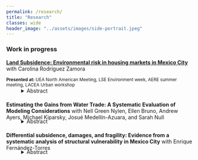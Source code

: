 ```yaml
---
permalink: /research/
title: "Research"
classes: wide
header_image: "../assets/images/side-portrait.jpeg"
---
```


### Work in progress

<par><a href="../assets/pdfs/subsidence.pdf"><strong>Land Subsidence: Environmental risk in housing markets in Mexico City</strong></a> with Carolina Rodríguez Zamora </par>
<div><small><strong>Presented at:</strong> UEA North American Meeting, LSE Environment week, AERE summer meeting, LACEA Urban workshop</small></div>
<details style="margin-bottom:20px;padding-left: 40px;">
	<summary>Abstract</summary>
<div align="left" style="padding-left: 20px;line-height:15px"><p><small> We study the costs of and the housing market response to subsidence, the sinking of land areas due to groundwater over-extraction, in Mexico City. We propose an equilibrium model of the housing market that features housing re-development in the face of an evolving environmental hazard that has both realized and expected
future impacts to home quality. Guided by model-derived estimating equations for key parameters of the model, we exploit quasi-random variation in sinking intensity
to estimate the impact of both realized and future subsidence on home values and redevelopment. We find that realized subsidence imposes substantial costs, lowering prices by 1.5% on average. However, prices are unresponsive to measures of expected future sinking, and novel survey evidence on residents' beliefs and information about sinking suggest that information frictions affect the ability of homebuyers to capitalize
predictable future risk. Consistent with model predictions, units that have experienced more sinking are more likely to be redeveloped, as these have lower opportunity cost of being re-built. Evaluating welfare using our parameter estimates implies that
subsidence costs Mexico City a total of $33 billion USD, about $18 billion of which are due to information frictions that inefficiently increase the housing stock in risky areas. Our findings show that groundwater depletion imposes a costly externality on the built environment, and that information frictions affecting the capitalization of
environmental hazards in the housing market exacerbate these costs by putting more value in harm's way. 
</small> </p></div></details>


<strong>Estimating the Gains from Water Trade: A Systematic Evaluation of Modeling Considerations</strong> with Nell Green Nylen, Ellen Bruno, Andrew Ayers, Michael Kiparsky, Josué Medellín-Azuara, and Sarah Null
<details style="margin-top:-20px;margin-bottom:20px;padding-left: 40px;">
	<summary>Abstract</summary>
<div align="left" style="padding-left: 20px;line-height:15px"><p><small> The gains from water trading can vary significantly depending on local conditions as well as the specifics of market design and implementation. However, models of water trading necessarily rely on assumptions that simplify the social, institutional, and environmental landscape within which a water market operates. We systematically evaluate peer-reviewed papers that estimate the gains from water trading to assess how models of water markets take this local context into account. Our results demonstrate that whether and how models incorporate key considerations varies widely, with implications for the accuracy of results. We find that estimates of the economic impacts of water trading in the published literature are more likely to consider distributional effects and incorporate features of the legal and regulatory environment than to account for third-party impacts, transaction costs, the consequences of trading for the economy at large, or the administrative costs associated with setting up and operating a market. Understanding what features a model takes into account is important for interpreting its policy implications. Researchers modeling the gains from trade could better support local decision makers by explicitly articulating their models’ capabilities and limitations.</small> </p>
<p><small> <i>Draft available upon request.</i></small> </p>
</div></details>

<strong>Differential subsidence, damages, and fragility: Evidence from a systematic analysis of structural vulnerability in Mexico City</strong> with Enrique Fernández-Torres
<details style="margin-top:-20px;margin-bottom:20px;padding-left: 40px;">
	<summary>Abstract</summary>
<div align="left" style="padding-left: 20px;line-height:15px">
<p><small> Understanding the structural vulnerability of buildings and public infrastructure to differential subsidence is crucial for evaluating the risks and costs that subsidence poses in urban areas. We combine novel estimates of plot-specific differential subsidence in Mexico City with a representative survey of structural issues in both private residences and public infrastructure to estimate structural fragility curves and damage thresholds. We then extrapolate these findings from micro-data to a city-wide analysis, calculating damages and vulnerability at a city block level.</small></p></div></details>


